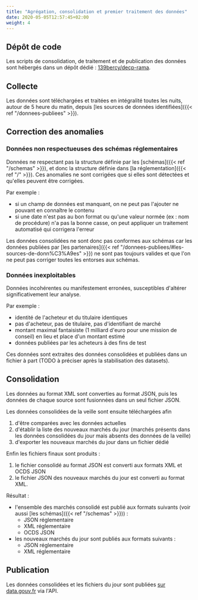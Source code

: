 ```yaml
---
title: "Agrégation, consolidation et premier traitement des données"
date: 2020-05-05T12:57:45+02:00
weight: 4
---
```


## Dépôt de code

Les scripts de consolidation, de traitement et de publication des données sont hébergés dans un dépôt dédié : [139bercy/decp-rama](https://github.com/139bercy/decp-rama/).

## Collecte

Les données sont téléchargées et traitées en intégralité toutes les nuits, autour de 5 heure du matin, depuis [les sources de données identifiées]({{< ref "/donnees-publiees" >}}).

## Correction des anomalies

### Données non respectueuses des schémas réglementaires

Données ne respectant pas la structure définie par les [schémas]({{< ref "/schemas" >}}), et donc la structure définie dans [la réglementation]({{< ref "/" >}}). Ces anomalies ne sont corrigées que si elles sont détectées et qu'elles peuvent être corrigées.

Par exemple :

- si un champ de données est manquant, on ne peut pas l'ajouter ne pouvant en connaître le contenu
- si une date n'est pas au bon format ou qu'une valeur normée (ex : nom de procédure) n'a pas la bonne casse, on peut appliquer un traitement automatisé qui corrigera l'erreur

Les données consolidées ne sont donc pas conformes aux schémas car les données publiées par [les partenaires]({{< ref "/donnees-publiees/#les-sources-de-donn%C3%A9es" >}}) ne sont pas toujours valides et que l'on ne peut pas corriger toutes les entorses aux schémas.

### Données inexploitables

Données incohérentes ou manifestement erronées, susceptibles d'altérer significativement leur analyse.

Par exemple :

- identité de l'acheteur et du titulaire identiques
- pas d'acheteur, pas de titulaire, pas d'identifiant de marché
- montant maximal fantaisiste (1 milliard d'euro pour une mission de conseil) en lieu et place d'un montant estimé
- données publiées par les acheteurs à des fins de test

Ces données sont extraites des données consolidées et publiées dans un fichier à part (TODO à préciser après la stabilisation des datasets).

## Consolidation

Les données au format XML sont converties au format JSON, puis les données de chaque source sont fusionnées dans un seul fichier JSON.

Les données consolidées de la veille sont ensuite téléchargées afin

1. d'être comparées avec les données actuelles
2. d'établir la liste des nouveaux marchés du jour (marchés présents dans les données consolidées du jour mais absents des données de la veille)
3. d'exporter les nouveaux marchés du jour dans un fichier dédié

Enfin les fichiers finaux sont produits :

1. le fichier consolidé au format JSON est converti aux formats XML et OCDS JSON
2. le fichier JSON des nouveaux marchés du jour est converti au format XML.

Résultat :

- l'ensemble des marchés consolidé est publié aux formats suivants (voir aussi [les schémas]({{< ref "/schemas" >}})) :
  - JSON réglementaire
  - XML réglementaire
  - OCDS JSON
- les nouveaux marchés du jour sont publiés aux formats suivants :
  - JSON réglementaire
  - XML réglementaire

## Publication

Les données consolidées et les fichiers du jour sont publiées [sur data.gouv.fr](https://www.data.gouv.fr/fr/datasets/5cd57bf68b4c4179299eb0e9/) via l'API.
